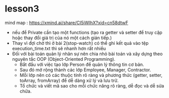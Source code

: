 # lesson3
mind map : 
https://xmind.ai/share/CI5iWlhX?xid=cn58dtwF
- nếu để Private cần tạo một functions (tạo ra getter và setter để truy cập hoặc thay đổi giá trị của nó một cách gián tiếp.)
- Thay vì đợi chờ thì ở bài 2(stop-watch) có thể ghi kết quả vào tệp execution_time.txt thì sẽ nhanh hơn rất nhiều
- Đối với bài toán quản lý nhân sự nên chia nhỏ bài toán và xây dựng theo nguyên tắc OOP (Object-Oriented Programming).
  + Bắt đầu với việc tạo lớp Person để quản lý thông tin cơ bản.
  + Sau đó mở rộng thành các lớp Employee, Manager, Contractor.
  + Mỗi lớp nên có các thuộc tính rõ ràng và phương thức (getter, setter, toArray, fromArray) để dễ dàng xử lý và lưu trữ.
  + Tổ chức và viết mã sao cho mỗi chức năng rõ ràng, dễ đọc và dễ sửa chữa.
